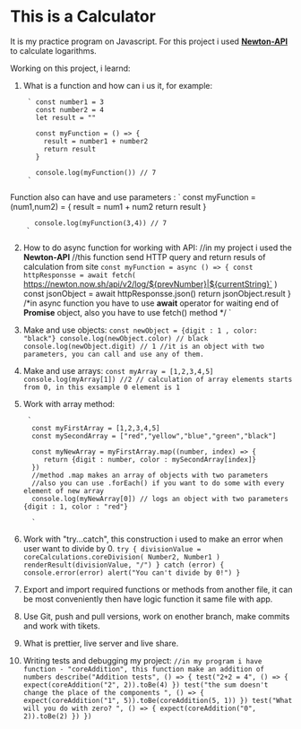# This is a Calculator
It is my practice program on Javascript.
For this project i used **[Newton-API](https://github.com/aunyks/newton-api)** to calculate logarithms.

Working on this project, i learnd:
1. What is a function and how can i us it, for example:
        
        ` const number1 = 3
          const number2 = 4
          let result = ""

          const myFunction = () => {
            result = number1 + number2
            return result
          }

          console.log(myFunction()) // 7
        `
Function also can have and use parameters :
        ` const myFunction = (num1,num2) = {
            result = num1 + num2
            return result 
          }

          console.log(myFunction(3,4)) // 7
        ` 
2. How to do async function for working with API:
        //in my project i used the **Newton-API**
        //this function send HTTP query and return resuls of calculation from site
        ` const myFunction = async () => {
          const httpResponsse = await fetch(
    `     https://newton.now.sh/api/v2/log/${prevNumber}|${currentString}`
          )
          const jsonObject = await httpResponsse.json()
          return jsonObject.result
          }
          /*in async function you have to use **await** operator for waiting end of **Promise** object,
          also you have to use fetch() method */
        `
3. Make and use objects:
      `const newObject = {digit : 1 , color: "black"}
       console.log(newObject.color) // black
       console.log(newObject.digit) // 1
       //it is an object with two parameters, you can call and use any of them.
      `

4. Make and use arrays:
        ` const myArray = [1,2,3,4,5]
          console.log(myArray[1]) //2
          // calculation of array elements starts from 0, in this exsample 0 element is 1
        `
5. Work with array method:

        `
         const myFirstArray = [1,2,3,4,5]
         const mySecondArray = ["red","yellow","blue","green","black"]
         
         const myNewArray = myFirstArray.map((number, index) => {
            return {digit : number, color : mySecondArray[index]}
         })
         //method .map makes an array of objects with two parameters
         //also you can use .forEach() if you want to do some with every element of new array
         console.log(myNewArray[0]) // logs an object with two parameters {digit : 1, color : "red"}
         
         `
6. Work with "try...catch", this construction i used to make an error when user want to divide by 0.
        `try {
         divisionValue = coreCalculations.coreDivision(
          Number2,
          Number1
         )
         renderResult(divisionValue, "/")
         } catch (error) {
         console.error(error)
         alert("You can't divide by 0!")
         }
        `

7. Export and import required functions or methods from another file, it can be most conveniently then have logic function it same file with app.

8. Use Git, push and pull versions, work on enother branch, make commits and work with tikets.

9. What is prettier, live server and live share.

10. Writing tests and debugging my project:
        ` //in my program i have function - "coreAddition", this function make an addition of numbers
          describe("Addition tests", () => {
          test("2+2 = 4", () => {
            expect(coreAddition("2", 2)).toBe(4)
          })
          test("the sum doesn't change the place of the components ", () => {
            expect(coreAddition("1", 5)).toBe(coreAddition(5, 1))
          })
          test("What will you do with zero? ", () => {
            expect(coreAddition("0", 2)).toBe(2)
          })
        }) 
        `

